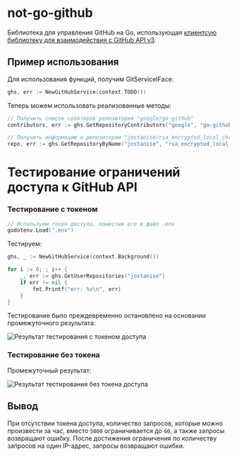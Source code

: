 # not-go-github
 Библиотека для управления GitHub на Go, использующая [клиентсую библиотеку для взаимодействия с GitHub API v3](github.com/google/go-github).

## Пример использования
Для использования функций, получим GitServiceIFace:
```go
ghs, err := NewGitHubService(context.TODO())
```
Теперь можем использовать реализованные методы:

```go
// Получить список соавторов репозитория "google/go-github"
contributors, err := ghs.GetRepositoryContributors("google", "go-github")
```
```go
// Получить информацию о репозитории "jostanise/rsa_encrypted_local_chat"
repo, err := ghs.GetRepositoryByName("jostanise", "rsa_encrypted_local_chat")
```


# Тестирование ограничений доступа к GitHub API

### Тестирование с токеном
```go
// Используем токен доступа, поместив его в файл .env
godotenv.Load(".env")
```
Тестируем:
```go
ghs, _ := NewGitHubService(context.Background())

for i := 0; ; i++ {
	_, err := ghs.GetUserRepositories("jostanise")
	if err != nil {
		fmt.Printf("err: %v\n", err)
	}
}
```
Тестирование было преждевременно остановлено на основании промежуточного  результата:

![Результат тестирования с токеном доступа](https://user-images.githubusercontent.com/82827415/179687521-025cb2c6-2794-489e-9373-a7290b5ac5d9.png)

### Тестирование без токена
Промежуточный результат:

![Результат тестирования без токена доступа](https://user-images.githubusercontent.com/82827415/179687608-91fe0383-1688-43e5-8b59-bbd95f3f5b75.png)

## Вывод
При отсутствии токена доступа, количество запросов, которые можно произвести за час, вместо `5000` ограничивается до `60`, а также запросы возвращают ошибку. После достижения ограничения по количеству запросов на один IP-адрес, запросы возвращают ошибки.
